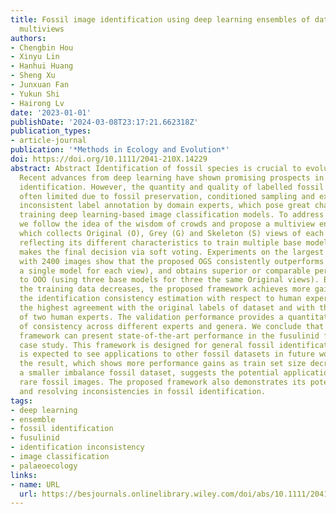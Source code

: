```yaml
---
title: Fossil image identification using deep learning ensembles of data augmented
  multiviews
authors:
- Chengbin Hou
- Xinyu Lin
- Hanhui Huang
- Sheng Xu
- Junxuan Fan
- Yukun Shi
- Hairong Lv
date: '2023-01-01'
publishDate: '2024-03-08T23:17:21.662318Z'
publication_types:
- article-journal
publication: '*Methods in Ecology and Evolution*'
doi: https://doi.org/10.1111/2041-210X.14229
abstract: Abstract Identification of fossil species is crucial to evolutionary studies.
  Recent advances from deep learning have shown promising prospects in fossil image
  identification. However, the quantity and quality of labelled fossil images are
  often limited due to fossil preservation, conditioned sampling and expensive and
  inconsistent label annotation by domain experts, which pose great challenges to
  training deep learning-based image classification models. To address these challenges,
  we follow the idea of the wisdom of crowds and propose a multiview ensemble framework,
  which collects Original (O), Grey (G) and Skeleton (S) views of each fossil image
  reflecting its different characteristics to train multiple base models, and then
  makes the final decision via soft voting. Experiments on the largest fusulinid dataset
  with 2400 images show that the proposed OGS consistently outperforms baselines (using
  a single model for each view), and obtains superior or comparable performance compared
  to OOO (using three base models for three the same Original views). Besides, as
  the training data decreases, the proposed framework achieves more gains. While considering
  the identification consistency estimation with respect to human experts, OGS receives
  the highest agreement with the original labels of dataset and with the re-identifications
  of two human experts. The validation performance provides a quantitative estimation
  of consistency across different experts and genera. We conclude that the proposed
  framework can present state-of-the-art performance in the fusulinid fossil identification
  case study. This framework is designed for general fossil identification and it
  is expected to see applications to other fossil datasets in future work. Notably,
  the result, which shows more performance gains as train set size decreases or over
  a smaller imbalance fossil dataset, suggests the potential application to identify
  rare fossil images. The proposed framework also demonstrates its potential for assessing
  and resolving inconsistencies in fossil identification.
tags:
- deep learning
- ensemble
- fossil identification
- fusulinid
- identification inconsistency
- image classification
- palaeoecology
links:
- name: URL
  url: https://besjournals.onlinelibrary.wiley.com/doi/abs/10.1111/2041-210X.14229
---
```

